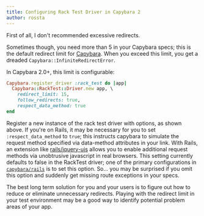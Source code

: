 ```yaml
---
title: Configuring Rack Test Driver in Capybara 2
author: rossta
---
```


First of all, I don't recommended excessive redirects.

Sometimes though, you need more than 5 in your Capybara specs; this is the default redirect limit for [Capybara][1]. When you exceed this limit, you get a dreaded `Capybara::InfiniteRedirectError`.

In Capybara 2.0+, this limit is configurable:

```ruby
Capybara.register_driver :rack_test do |app|
  Capybara::RackTest::Driver.new app, \
    redirect_limit: 15,
    follow_redirects: true,
    respect_data_method: true
end
```

Register a new instance of the rack test driver with options, as shown above. If you're on Rails, it may be necessary for you to set `:respect_data_method` to `true`; this instructs capybara to simulate the request method specified via data-method attributes in your link. With Rails, an extension like [rails/jquery-ujs][2] allows you to enable additional request methods via unobtrusive javascript in real browsers. This setting currently defaults to false in the RackTest driver; one of the primary configurations in [`capybara/rails`][3] is to set this option. So... you may be surprised if you omit this option and suddenly get missing route exceptions in your specs.

The best long term solution for you and your users is to figure out how to reduce or eliminate unnecessary redirects. Playing with the redirect limit in your test environment may be a good way to identify potential problem areas of your app.

[1]: https://github.com/jnicklas/capybara
[2]: https://github.com/rails/jquery-ujs
[3]: https://github.com/jnicklas/capybara/blob/master/lib/capybara/rails.rb
